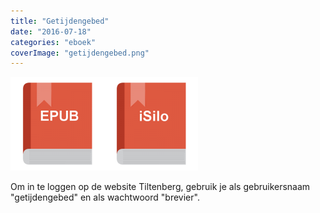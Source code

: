 ```yaml
---
title: "Getijdengebed"
date: "2016-07-18"
categories: "eboek"
coverImage: "getijdengebed.png"
---
```


<!--more-->

[![e-book-epub](images/e-book-epub-150x150.png)![e-book-isilo](images/e-book-isilo-150x150.png)](https://www.tiltenberg.org/getijdengebed/downloads.html)

Om in te loggen op de website Tiltenberg, gebruik je als gebruikersnaam "getijdengebed" en als wachtwoord "brevier".
